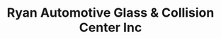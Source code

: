 ---
title: "Ryan Automotive Glass & Collision Center Inc"
url: /houston/ryan-automotive-glass-und-collision-center-inc/
shop: Autowerkstatt
---